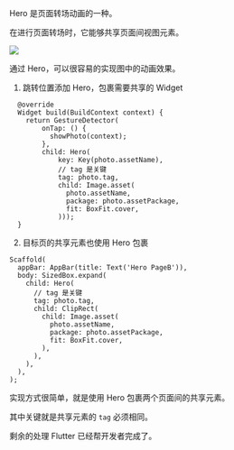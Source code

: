Hero 是页面转场动画的一种。  

在进行页面转场时，它能够共享页面间视图元素。  

![](https://raw.githubusercontent.com/chenBingX/img/master/Flutter/Hero.gif)  

通过 Hero，可以很容易的实现图中的动画效果。  

1. 跳转位置添加 Hero，包裹需要共享的 Widget  

```
  @override
  Widget build(BuildContext context) {
    return GestureDetector(
        onTap: () {
          showPhoto(context);
        },
        child: Hero(
            key: Key(photo.assetName),
            // tag 是关键
            tag: photo.tag,
            child: Image.asset(
              photo.assetName,
              package: photo.assetPackage,
              fit: BoxFit.cover,
            )));
  }
```

2. 目标页的共享元素也使用 Hero 包裹  

```
Scaffold(
  appBar: AppBar(title: Text('Hero PageB')),
  body: SizedBox.expand(
    child: Hero(
      // tag 是关键
      tag: photo.tag,
      child: ClipRect(
        child: Image.asset(
          photo.assetName,
          package: photo.assetPackage,
          fit: BoxFit.cover,
        ),
      ),
    ),
  ),
);
```

实现方式很简单，就是使用 Hero 包裹两个页面间的共享元素。  

其中关键就是共享元素的 `tag` 必须相同。  

剩余的处理 Flutter 已经帮开发者完成了。